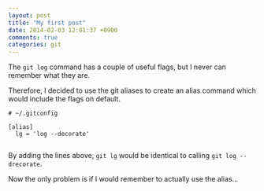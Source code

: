 ```yaml
---
layout: post
title: "My first post"
date: 2014-02-03 12:01:37 +0900
comments: true
categories: git
---
```


The `git log` command has a couple of useful flags, but I never can remember what they are.

Therefore, I decided to use the git aliases to create an alias command which
would include the flags on default.

```
# ~/.gitconfig

[alias]
  lg = 'log --decorate'
  
```

By adding the lines above, `git lg` would be identical to calling `git log
--drecorate`.

Now the only problem is if I would remember to actually use the alias...
